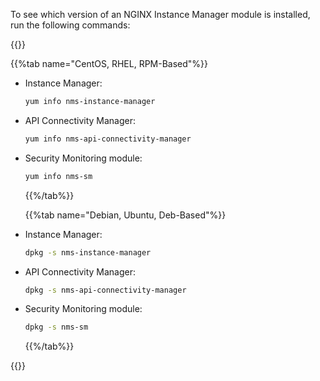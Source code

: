 To see which version of an NGINX Instance Manager module is installed, run the following commands:

{{<tabs>}}

  {{%tab name="CentOS, RHEL, RPM-Based"%}}

- Instance Manager:

    ```bash
    yum info nms-instance-manager
    ```

- API Connectivity Manager:

  ```bash
  yum info nms-api-connectivity-manager
  ```

- Security Monitoring module:

  ```bash
  yum info nms-sm
  ```

  {{%/tab%}}

  {{%tab name="Debian, Ubuntu, Deb-Based"%}}

- Instance Manager:

  ```bash
  dpkg -s nms-instance-manager
  ```

- API Connectivity Manager:

  ```bash
  dpkg -s nms-api-connectivity-manager
  ```

- Security Monitoring module:

  ```bash
  dpkg -s nms-sm
  ```

   {{%/tab%}}

{{</tabs>}}

<!-- Do not remove. Keep this code at the bottom of the include -->
<!-- DOCS-1057 -->
